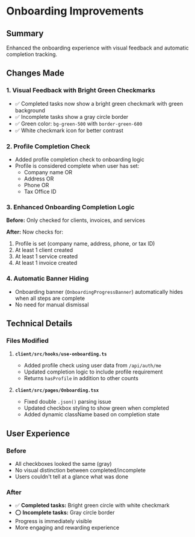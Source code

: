 # Onboarding Improvements

## Summary

Enhanced the onboarding experience with visual feedback and automatic completion tracking.

## Changes Made

### 1. Visual Feedback with Bright Green Checkmarks
- ✅ Completed tasks now show a bright green checkmark with green background
- ✅ Incomplete tasks show a gray circle border
- ✅ Green color: `bg-green-500` with `border-green-600`
- ✅ White checkmark icon for better contrast

### 2. Profile Completion Check
- Added profile completion check to onboarding logic
- Profile is considered complete when user has set:
  - Company name OR
  - Address OR
  - Phone OR
  - Tax Office ID

### 3. Enhanced Onboarding Completion Logic

**Before:** Only checked for clients, invoices, and services

**After:** Now checks for:
1. Profile is set (company name, address, phone, or tax ID)
2. At least 1 client created
3. At least 1 service created
4. At least 1 invoice created

### 4. Automatic Banner Hiding
- Onboarding banner (`OnboardingProgressBanner`) automatically hides when all steps are complete
- No need for manual dismissal

## Technical Details

### Files Modified

1. **`client/src/hooks/use-onboarding.ts`**
   - Added profile check using user data from `/api/auth/me`
   - Updated completion logic to include profile requirement
   - Returns `hasProfile` in addition to other counts

2. **`client/src/pages/Onboarding.tsx`**
   - Fixed double `.json()` parsing issue
   - Updated checkbox styling to show green when completed
   - Added dynamic className based on completion state

## User Experience

### Before
- All checkboxes looked the same (gray)
- No visual distinction between completed/incomplete
- Users couldn't tell at a glance what was done

### After
- ✅ **Completed tasks:** Bright green circle with white checkmark
- ⭕ **Incomplete tasks:** Gray circle border
- Progress is immediately visible
- More engaging and rewarding experience

